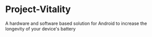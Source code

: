 # Project-Vitality
A hardware and software based solution for Android to increase the longevity of your device's battery
